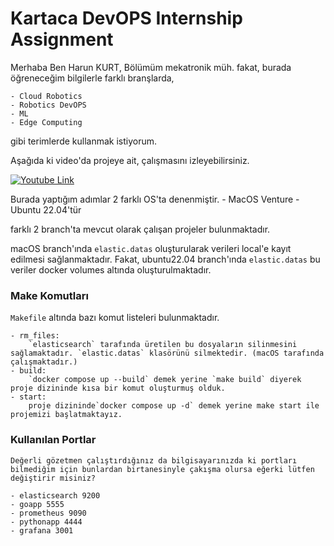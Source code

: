 # Kartaca DevOPS Internship Assignment

Merhaba Ben Harun KURT, Bölümüm mekatronik müh. fakat, burada öğreneceğim bilgilerle farklı branşlarda,

    - Cloud Robotics
    - Robotics DevOPS  
    - ML
    - Edge Computing
  
gibi terimlerde kullanmak istiyorum.

Aşağıda ki video'da projeye ait, çalışmasını izleyebilirsiniz.

[![Youtube Link](https://i9.ytimg.com/vi_webp/tNaWTzpV4yE/mqdefault.webp?v=660dcb7e&sqp=CNybt7AG&rs=AOn4CLDK9nJLdLfJiqnSjLw0kSd1WKyfHA)](https://www.youtube.com/watch?v=tNaWTzpV4yE)


Burada yaptığım adımlar 2 farklı OS'ta denenmiştir.
    - MacOS Venture
    - Ubuntu 22.04'tür

farklı 2 branch'ta mevcut olarak çalışan projeler bulunmaktadır.

macOS branch'ında ```elastic.datas``` oluşturularak verileri local'e kayıt edilmesi sağlanmaktadır.
Fakat, ubuntu22.04 branch'ında `elastic.datas` bu veriler docker volumes altında oluşturulmaktadır.

### Make Komutları

```Makefile``` altında bazı komut listeleri bulunmaktadır.

    - rm_files:
        `elasticsearch` tarafında üretilen bu dosyaların silinmesini sağlamaktadır. `elastic.datas` klasörünü silmektedir. (macOS tarafında çalışmaktadır.)
    - build:
        `docker compose up --build` demek yerine `make build` diyerek proje dizininde kısa bir komut oluşturmuş olduk.
    - start:
        proje dizininde`docker compose up -d` demek yerine make start ile projemizi başlatmaktayız. 

### Kullanılan Portlar

    Değerli gözetmen çalıştırdığınız da bilgisayarınızda ki portları bilmediğim için bunlardan birtanesinyle çakışma olursa eğerki lütfen değiştirir misiniz? 

    - elasticsearch 9200
    - goapp 5555
    - prometheus 9090
    - pythonapp 4444
    - grafana 3001
